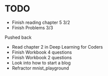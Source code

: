 # TODO 
* Finish reading chapter 5 3/2
* Finish Problems 3/3

Pushed back 
* Read chapter 2 in Deep Learning for Coders 
* Finish Workbook 4 questions 
* Finish Workbook 2 questions 
* Look into how to start a blog 
* Refractor mnist_playground
